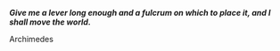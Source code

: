 _**Give me a lever long enough and a fulcrum on which to place it, and I shall move the world.**_

Archimedes